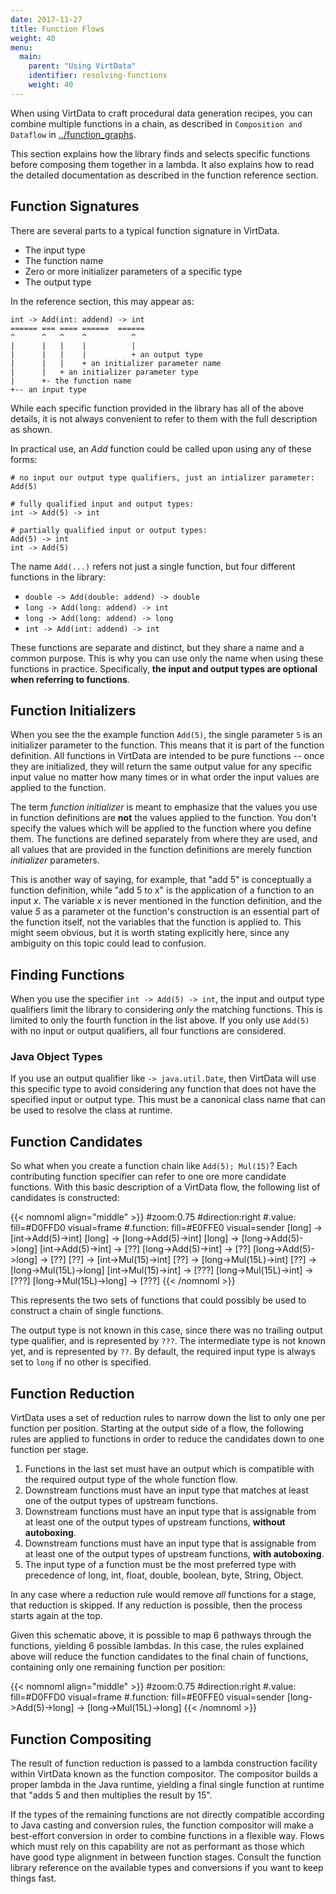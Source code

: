 ```yaml
---
date: 2017-11-27
title: Function Flows
weight: 40
menu:
  main:
    parent: "Using VirtData"
    identifier: resolving-functions
    weight: 40
---
```


When using VirtData to craft procedural data generation
recipes, you can combine multiple functions in a chain, 
as described in `Composition and Dataflow` in
[../function_graphs](../function_graphs/).

This section explains how the library finds and selects
specific functions before composing them together in
a lambda. It also explains how to read the detailed
documentation as described in the function reference
section.

## Function Signatures

There are several parts to a typical function signature in
VirtData.

- The input type
- The function name
- Zero or more initializer parameters of a specific type
- The output type

In the reference section, this may appear as:
```
int -> Add(int: addend) -> int
====== === ==== ======  ======
^      ^   ^    ^          ^
|      |   |    |          |
|      |   |    |          + an output type
|      |   |    + an initializer parameter name
|      |   + an initializer parameter type
|      +- the function name
+-- an input type

```

While each specific function provided in the library
has all of the above details, it is not always convenient
to refer to them with the full description as shown.

In practical use, an *Add* function could be called upon
using any of these forms:

```
# no input our output type qualifiers, just an intializer parameter:
Add(5)

# fully qualified input and output types:
int -> Add(5) -> int

# partially qualified input or output types:
Add(5) -> int
int -> Add(5)

```

The name `Add(...)` refers not just a single
function, but four different functions in the library:

- `double -> Add(double: addend) -> double`
- `long -> Add(long: addend) -> int`
- `long -> Add(long: addend) -> long`
- `int -> Add(int: addend) -> int`

These functions are separate and distinct, but they share
a name and a common purpose. This is why you can use
only the name when using these functions in practice.
Specifically, **the input and output types are optional
when referring to functions**.

## Function Initializers

When you see the the example function `Add(5)`, the single
parameter `5` is an initializer parameter to the function.
This means that it is part of the function definition.
All functions in VirtData are intended to be pure functions
-- once they are initialized, they will return the same output
value for any specific input value no matter how many times
or in what order the input values are applied to the function.

The term *function initializer* is meant to emphasize that
the values you use in function definitions are **not** the
values applied to the function. You don't specify the values
which will be applied to the function where you define them.
The functions are defined separately from where they are used,
and all values that are provided in the function definitions are
merely function *initializer* parameters.

This is another way of saying, for example, that "add 5" is
conceptually a function definition, while "add 5 to x" is the
application of a function to an input _x_. The variable _x_ is
never mentioned in the function definition, and the value _5_
as a parameter ot the function's construction is an essential
part of the function itself, not the variables that the function
is applied to. This might seem obvious, but it is worth stating
explicitly here, since any ambiguity on this topic could lead
to confusion.

## Finding Functions

When you use the specifier `int -> Add(5) -> int`, the
input and output type qualifiers limit the library to
considering *only* the matching functions. This is limited
to only the fourth function in the list above. If you
only use `Add(5)` with no input or output qualifiers,
all four functions are considered.

### Java Object Types

If you use an output qualifier like `-> java.util.Date`, then
VirtData will use this specific type to avoid considering
any function that does not have the specified input
or output type. This must be a canonical class name that
can be used to resolve the class at runtime.

## Function Candidates

So what when you create a function chain like `Add(5); Mul(15)`?
Each contributing function specifier can refer to one ore more 
candidate functions. With this basic description of a VirtData flow,
the following list of candidates is constructed:

{{< nomnoml align="middle" >}}
#zoom:0.75
#direction:right
#.value: fill=#D0FFD0 visual=frame
#.function: fill=#E0FFE0 visual=sender
[<value>long] -> [<function>int->Add(5)->int]
[<value>long] -> [<function>long->Add(5)->int]
[<value>long] -> [<function>long->Add(5)->long]
[<function>int->Add(5)->int] -> [??]
[<function>long->Add(5)->int] -> [??]
[<function>long->Add(5)->long] -> [??]
[??] -> [int->Mul(15)->int]
[??] -> [long->Mul(15L)->int]
[??] -> [long->Mul(15L)->long]
[int->Mul(15)->int] -> [???]
[long->Mul(15L)->int] -> [???]
[long->Mul(15L)->long] -> [???]
{{< /nomnoml >}}

This represents the two sets of functions that could 
possibly be used to construct a chain of single functions.

The output type is not known in this case, since there was no
trailing output type qualifier, and is represented by `???`.
The intermediate type is not known yet, and is represented by `??`.
By default, the required input type is always set to `long` if no
other is specified.

## Function Reduction

VirtData uses a set of reduction rules to narrow
down the list to only one per function per position.
Starting at the output side of a flow, the following
rules are applied to functions in order to reduce
the candidates down to one function per stage.

1. Functions in the last set must have an output
   which is compatible with the required output type
   of the whole function flow.
2. Downstream functions must have an input type
   that matches at least one of the output types
   of upstream functions.
3. Downstream functions must have an input type
   that is assignable from at least one of the output
   types of upstream functions, **without autoboxing**.
4. Downstream functions must have an input type
   that is assignable from at least one of the output
   types of upstream functions, **with autoboxing**.
5. The input type of a function must be the most
   preferred type with precedence of long, int, float,
   double, boolean, byte, String, Object.
    
In any case where a reduction rule would remove 
*all* functions for a stage, that reduction is skipped.
If any reduction is possible, then the process starts
again at the top.

Given this schematic above, it is possible to map 6 pathways through the
functions, yielding 6 possible lambdas. In this case, the rules
explained above will reduce the function candidates to the
final chain of functions, containing only one remaining function per position:

{{< nomnoml align="middle" >}}
#zoom:0.75
#direction:right
#.value: fill=#D0FFD0 visual=frame
#.function: fill=#E0FFE0 visual=sender
[<function>long->Add(5)->long] -> [<function>long->Mul(15L)->long]
{{< /nomnoml >}}

## Function Compositing

The result of function reduction is passed to a lambda construction facility
within VirtData known as the function compositor. The compositor builds a
proper lambda in the Java runtime, yielding a final single function at runtime
that "adds 5 and then multiplies the result by 15".

If the types of the remaining functions are not
directly compatible according to Java casting and conversion rules, the
function compositor will make a best-effort conversion in order to combine
functions in a flexible way. Flows which must rely on this capability are
not as performant as those which have good type alignment in between
function stages. Consult the function library reference on the available
types and conversions if you want to keep things fast.


